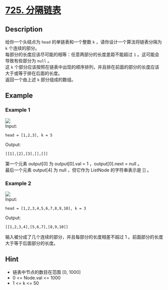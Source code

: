 # [725. 分隔链表](https://leetcode.cn/problems/split-linked-list-in-parts/)
## Description
给你一个头结点为 `head` 的单链表和一个整数 `k` ，请你设计一个算法将链表分隔为 `k` 个连续的部分。  
每部分的长度应该尽可能的相等：任意两部分的长度差距不能超过 `1` 。这可能会导致有些部分为 `null` 。  
这 `k` 个部分应该按照在链表中出现的顺序排列，并且排在前面的部分的长度应该大于或等于排在后面的长度。  
返回一个由上述 `k` 部分组成的数组。  
## Example
### Example 1
![](https://assets.leetcode.com/uploads/2021/06/13/split1-lc.jpg)  
Input:  
```
head = [1,2,3], k = 5
```
Output:
```
[[1],[2],[3],[],[]]
```
第一个元素 output[0] 为 output[0].val = 1 ，output[0].next = null 。  
最后一个元素 output[4] 为 null ，但它作为 ListNode 的字符串表示是 [] 。  
### Example 2
![](https://assets.leetcode.com/uploads/2021/06/13/split2-lc.jpg)  
Input:  
```
head = [1,2,3,4,5,6,7,8,9,10], k = 3
```
Output:
```
[[1,2,3,4],[5,6,7],[8,9,10]]
```
输入被分成了几个连续的部分，并且每部分的长度相差不超过 1 。前面部分的长度大于等于后面部分的长度。
## Hint
- 链表中节点的数目在范围 [0, 1000]
- 0 <= Node.val <= 1000
- 1 <= k <= 50


